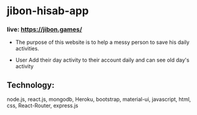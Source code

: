 # jibon-hisab-app
### live: <https://jibon.games/>

* The purpose of this website is to help a messy person to save his daily activities.

* User Add their day activity to  their account daily and can see old day's activity
## Technology:
 node.js, react.js, mongodb, Heroku, bootstrap, material-ui, javascript, html, css, React-Router, express.js

